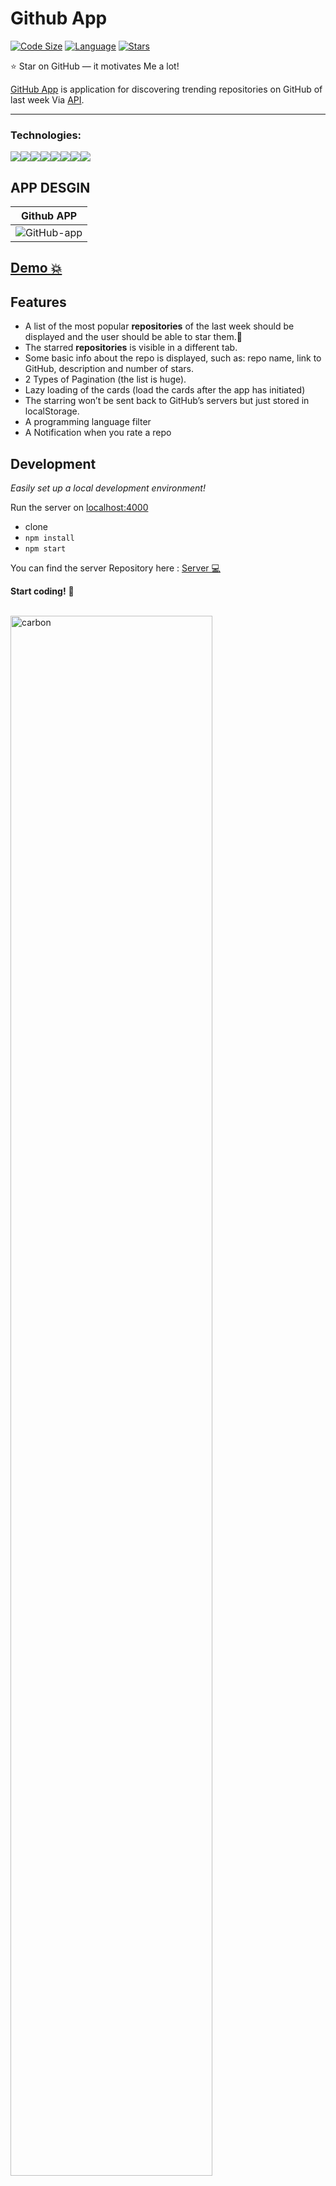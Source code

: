 # Github App

[![Code Size](https://img.shields.io/github/languages/code-size/aymenouer/team-app-client)](https://img.shields.io/github/languages/top/aymenouer/team-app-client)
[![Language](https://img.shields.io/github/languages/top/aymenouer/team-app-client)](https://img.shields.io/github/languages/top/aymenouer/team-app-client)
[![Stars](https://img.shields.io/github/stars/aymenouer/team-app-client?style=social)](https://img.shields.io/github/stars/aymenouer/team-app-client?style=social)


:star: Star on GitHub — it motivates Me a lot!

[GitHub App](https://jolly-moxie-a413b3.netlify.app/) is  application for discovering trending repositories on GitHub of last week Via [API](https://api.github.com/search/repositories).

---
<h3>Technologies:</h3>
<a href="https://nodejs.dev/"><img src="https://img.shields.io/badge/-NodeJS-313131?style=flat-square&labelColor=313131&logo=node.js&logoColor=white&color=313131"><a href="https://reactjs.org/"><img src="https://img.shields.io/badge/-React-313131?style=flat-square&labelColor=313131&logo=react&logoColor=white&color=313131"></img></a><a href="https://www.w3schools.com/html/html_intro.asp"><img src="https://img.shields.io/badge/-HTML5-313131?style=flat-square&labelColor=313131&logo=html5&logoColor=white&color=313131"></img></a><a href="https://www.w3schools.com/css/css_intro.asp"><img src="https://img.shields.io/badge/-CSS3-313131?style=flat-square&labelColor=313131&logo=css3&logoColor=white&color=313131"></img></a><a href="https://www.javascript.com"><img src="https://img.shields.io/badge/-Javascript-313131?style=flat-square&labelColor=313131&logo=javascript&logoColor=white&color=313131"></img></a><a href="https://graphql.org"><img src="https://img.shields.io/badge/-GraphQL-313131?style=flat-square&labelColor=313131&logo=graphql&logoColor=white&color=313131"></img></a></a><a href="https://www.apollographql.com/"><img src="https://img.shields.io/badge/-Apollo-313131?style=flat-square&labelColor=313131&logo=apollographql&logoColor=white&color=313131"></img></a><a href="https://code.visualstudio.com"><img src="https://img.shields.io/badge/-Visual Studio Code-313131?style=flat-square&labelColor=313131&logo=visual-studio-code&logoColor=white&color=313131"></img></a>

<!-- App DESGIN  -->
## APP DESGIN 
| Github APP |
| --- |
|![GitHub-app](https://user-images.githubusercontent.com/49178153/160432857-811a894c-8d66-47ba-8ae2-d54c9173dc4c.png)

## [Demo 💥](https://jolly-moxie-a413b3.netlify.app/)

## Features

- A list of the most popular **repositories** of the last week should be displayed and the user should be able to star them.🌟
- The starred **repositories** is visible in a different tab.
- Some basic info about the repo is displayed, such as: repo name, link to GitHub, description and number of stars.
- 2 Types of Pagination (the list is huge).
- Lazy loading of the cards (load the cards after the app has initiated)
- The starring won’t be sent back to GitHub’s servers but just stored in localStorage.
- A programming language filter
- A Notification when you rate a repo


## Development

_Easily set up a local development environment!_

Run the server on [localhost:4000](http://localhost:4000)

- clone
- `npm install`
- `npm start`


You can find the server Repository here : [Server 💻](https://github.com/aymenouer/Github-app-server)


**Start coding!** 🎉

<br/>
<img src="https://user-images.githubusercontent.com/49178153/160434181-7762a71b-33b7-4e0a-b853-a7377ccba9f2.png" alt="carbon" width="80%" height="80%"/>
<br/>

## Feedback 
Any questions or suggestions?

You are welcome to discuss it on:

[![LinkedIn](https://img.shields.io/badge/LinkedIn-0077B5?style=for-the-badge&logo=linkedin&logoColor=white)](https://www.linkedin.com/in/aymen-ouerghi-249632146/)

<br/>
<br/>





